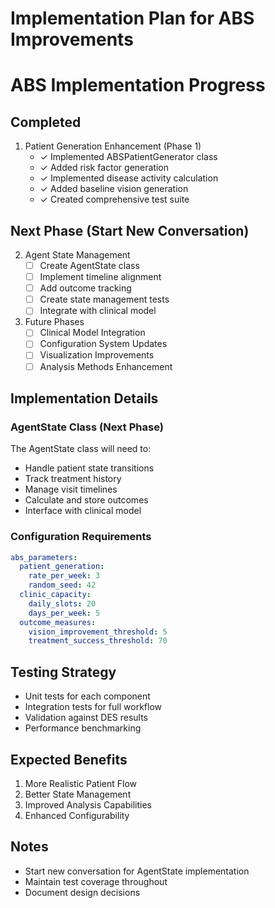 # Implementation Plan for ABS Improvements

# ABS Implementation Progress

## Completed
1. Patient Generation Enhancement (Phase 1)
   - ✓ Implemented ABSPatientGenerator class
   - ✓ Added risk factor generation
   - ✓ Implemented disease activity calculation
   - ✓ Added baseline vision generation
   - ✓ Created comprehensive test suite

## Next Phase (Start New Conversation)
2. Agent State Management
   - [ ] Create AgentState class
   - [ ] Implement timeline alignment
   - [ ] Add outcome tracking
   - [ ] Create state management tests
   - [ ] Integrate with clinical model

3. Future Phases
   - [ ] Clinical Model Integration
   - [ ] Configuration System Updates
   - [ ] Visualization Improvements
   - [ ] Analysis Methods Enhancement

## Implementation Details

### AgentState Class (Next Phase)
The AgentState class will need to:
- Handle patient state transitions
- Track treatment history
- Manage visit timelines
- Calculate and store outcomes
- Interface with clinical model

### Configuration Requirements
```yaml
abs_parameters:
  patient_generation:
    rate_per_week: 3
    random_seed: 42
  clinic_capacity:
    daily_slots: 20
    days_per_week: 5
  outcome_measures:
    vision_improvement_threshold: 5
    treatment_success_threshold: 70
```

## Testing Strategy
- Unit tests for each component
- Integration tests for full workflow
- Validation against DES results
- Performance benchmarking

## Expected Benefits
1. More Realistic Patient Flow
2. Better State Management
3. Improved Analysis Capabilities
4. Enhanced Configurability

## Notes
- Start new conversation for AgentState implementation
- Maintain test coverage throughout
- Document design decisions
